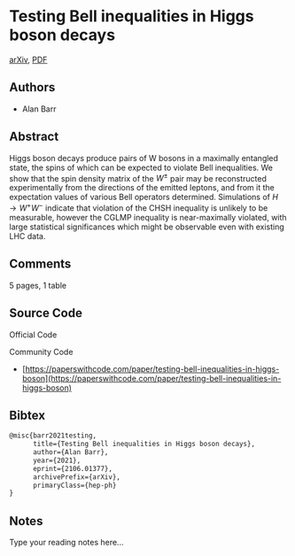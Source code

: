 
# Testing Bell inequalities in Higgs boson decays

[arXiv](https://arxiv.org/abs/2106.01377), [PDF](https://arxiv.org/pdf/2106.01377.pdf)

## Authors

- Alan Barr

## Abstract

Higgs boson decays produce pairs of W bosons in a maximally entangled state, the spins of which can be expected to violate Bell inequalities. We show that the spin density matrix of the $W^\pm$ pair may be reconstructed experimentally from the directions of the emitted leptons, and from it the expectation values of various Bell operators determined. Simulations of $H \rightarrow W^+W^-$ indicate that violation of the CHSH inequality is unlikely to be measurable, however the CGLMP inequality is near-maximally violated, with large statistical significances which might be observable even with existing LHC data.

## Comments

5 pages, 1 table

## Source Code

Official Code



Community Code

- [https://paperswithcode.com/paper/testing-bell-inequalities-in-higgs-boson](https://paperswithcode.com/paper/testing-bell-inequalities-in-higgs-boson)

## Bibtex

```tex
@misc{barr2021testing,
      title={Testing Bell inequalities in Higgs boson decays}, 
      author={Alan Barr},
      year={2021},
      eprint={2106.01377},
      archivePrefix={arXiv},
      primaryClass={hep-ph}
}
```

## Notes

Type your reading notes here...

